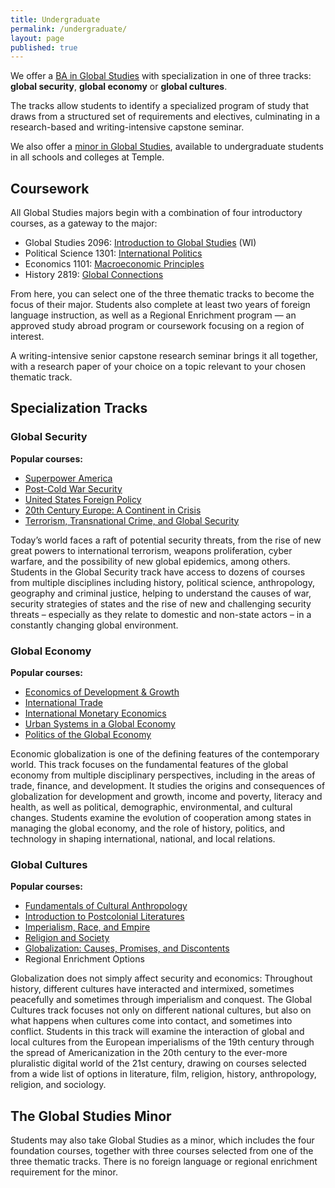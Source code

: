 ```yaml
---
title: Undergraduate
permalink: /undergraduate/
layout: page
published: true
---
```

We offer a [BA in Global Studies](http://bulletin.temple.edu/undergraduate/liberal-arts/global-studies/) with specialization in one of three tracks: **global security**, **global economy** or **global cultures**.

The tracks allow students to identify a specialized program of study that draws from a structured set of requirements and electives, culminating in a research-based and writing-intensive capstone seminar.

We also offer a [minor in Global Studies](http://bulletin.temple.edu/undergraduate/liberal-arts/global-studies/minor-global-studies/), available to undergraduate students in all schools and colleges at Temple.

## Coursework

All Global Studies majors begin with a combination of four introductory courses, as a gateway to the major:

- Global Studies 2096: [Introduction to Global Studies](http://bulletin.temple.edu/search/?search=GBST+2096 "Introduction to Global Studies") (WI)
- Political Science 1301: [International Politics](http://bulletin.temple.edu/search/?search=POLS+1301 "International Politics")
- Economics 1101: [Macroeconomic Principles](http://bulletin.temple.edu/search/?search=ECON+1101 "Macroeconomic Principles")
- History 2819: [Global Connections](http://bulletin.temple.edu/search/?search=HIST+2819 "Global Connections")

From here, you can select one of the three thematic tracks to become the focus of their major. Students also complete at least two years of foreign language instruction, as well as a Regional Enrichment program — an approved study abroad program or coursework focusing on a region of interest.

A writing-intensive senior capstone research seminar brings it all together, with a research paper of your choice on a topic relevant to your chosen thematic track.

## Specialization Tracks

### Global Security

<div class="course-box">
<b>Popular courses:</b>
<ul>
<li><a href="http://bulletin.temple.edu/search/?search=HIST+3229" title="Superpower America">Superpower America</a></li>
<li><a href="http://bulletin.temple.edu/search/?search=POLS+2311" title="Post-Cold War Security">Post-Cold War Security</a></li>
<li><a href="http://bulletin.temple.edu/search/?search=POLS+2341" title="United States Foreign Policy">United States Foreign Policy</a></li>
<li><a href="http://bulletin.temple.edu/search/?search=HIST+2304" title="20th Century Europe: A Continent in Crisis">20th Century Europe: A Continent in Crisis</a></li>
<li><a href="http://bulletin.temple.edu/search/?search=CJ+3405" title="Terrorism, Transnational Crime, and Global Security">Terrorism, Transnational Crime, and Global Security</a></li>
</ul>
</div>

Today’s world faces a raft of potential security threats, from the rise of new great powers to international terrorism, weapons proliferation, cyber warfare, and the possibility of new global epidemics, among others. Students in the Global Security track have access to dozens of courses from multiple disciplines including history, political science, anthropology, geography and criminal justice, helping to understand the causes of war, security strategies of states and the rise of new and challenging security threats – especially as they relate to domestic and non-state actors – in a constantly changing global environment.

### Global Economy

<div class="course-box">
<b>Popular courses:</b>
<ul>
  <li><a href="http://bulletin.temple.edu/search/?search=ECON+3547+" title="Economics of Development &amp; Growth">Economics of Development &amp; Growth</a></li>
  <li><a href="http://bulletin.temple.edu/search/?search=ECON+3563" title="International Trade">International Trade</a></li>
  <li><a href="http://bulletin.temple.edu/search/?search=ECON+3564" title="International Monetary Economics">International Monetary Economics</a></li>
  <li><a href="http://bulletin.temple.edu/search/?search=GUS+2032" title="Urban Systems in a Global Economy">Urban Systems in a Global Economy</a></li>
  <li><a href="http://bulletin.temple.edu/search/?search=POLS+2321" title="Politics of the Global Economy">Politics of the Global Economy</a>
</li>
</ul>
</div>

Economic globalization is one of the defining features of the contemporary world. This track focuses on the fundamental features of the global economy from multiple disciplinary perspectives, including in the areas of trade, finance, and development. It studies the origins and consequences of globalization for development and growth, income and poverty, literacy and health, as well as political, demographic, environmental, and cultural changes. Students examine the evolution of cooperation among states in managing the global economy, and the role of history, politics, and technology in shaping international, national, and local relations.

### Global Cultures

<div class="course-box">
<b>Popular courses:</b>
<ul>
  <li><a href="http://bulletin.temple.edu/search/?search=ANTH+2396" title="Fundamentals of Cultural Anthropology">Fundamentals of Cultural Anthropology</a></li>
  <li><a href="http://bulletin.temple.edu/search/?search=ENG+2601" title="Introduction to Postcolonial Literatures">Introduction to Postcolonial Literatures</a></li>
  <li><a href="http://bulletin.temple.edu/search/?search=HIST+2702" title="Imperialism, Race, and Empire">Imperialism, Race, and Empire</a></li>
  <li><a href="http://bulletin.temple.edu/search/?search=REL+1001" title="Religion and Society">Religion and Society</a></li>
  <li><a href="http://bulletin.temple.edu/search/?search=SOC+3219" title="Globalization: Causes, Promises, and Discontents">Globalization: Causes, Promises, and Discontents</a></li>
  <li>Regional Enrichment Options</li>
</ul>
</div>

Globalization does not simply affect security and economics: Throughout history, different cultures have interacted and intermixed, sometimes peacefully and sometimes through imperialism and conquest. The Global Cultures track focuses not only on different national cultures, but also on what happens when cultures come into contact, and sometimes into conflict. Students in this track will examine the interaction of global and local cultures from the European imperialisms of the 19th century through the spread of Americanization in the 20th century to the ever-more pluralistic digital world of the 21st century, drawing on courses selected from a wide list of options in literature, film, religion, history, anthropology, religion, and sociology.

## The Global Studies Minor

Students may also take Global Studies as a minor, which includes the four foundation courses, together with three courses selected from one of the three thematic tracks. There is no foreign language or regional enrichment requirement for the minor.
